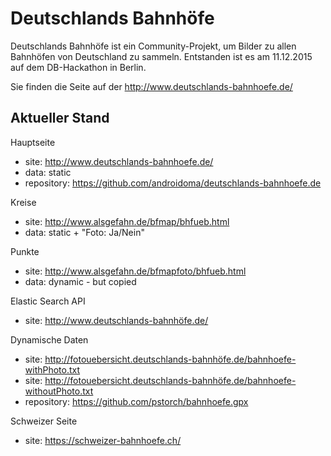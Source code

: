 # Deutschlands Bahnhöfe

Deutschlands Bahnhöfe ist ein Community-Projekt, um Bilder zu allen Bahnhöfen von Deutschland zu sammeln. Entstanden ist es am 11.12.2015 auf dem DB-Hackathon in Berlin.

Sie finden die Seite auf der http://www.deutschlands-bahnhoefe.de/

Aktueller Stand
---------------
Hauptseite
- site: http://www.deutschlands-bahnhoefe.de/
- data: static
- repository: https://github.com/androidoma/deutschlands-bahnhoefe.de

Kreise
- site: http://www.alsgefahn.de/bfmap/bhfueb.html
- data: static + "Foto: Ja/Nein"

Punkte
- site: http://www.alsgefahn.de/bfmapfoto/bhfueb.html
- data: dynamic - but copied

Elastic Search API
- site: http://www.deutschlands-bahnhöfe.de/

Dynamische Daten
- site: http://fotouebersicht.deutschlands-bahnhöfe.de/bahnhoefe-withPhoto.txt
- site: http://fotouebersicht.deutschlands-bahnhöfe.de/bahnhoefe-withoutPhoto.txt
- repository: https://github.com/pstorch/bahnhoefe.gpx

Schweizer Seite
- site: https://schweizer-bahnhoefe.ch/
